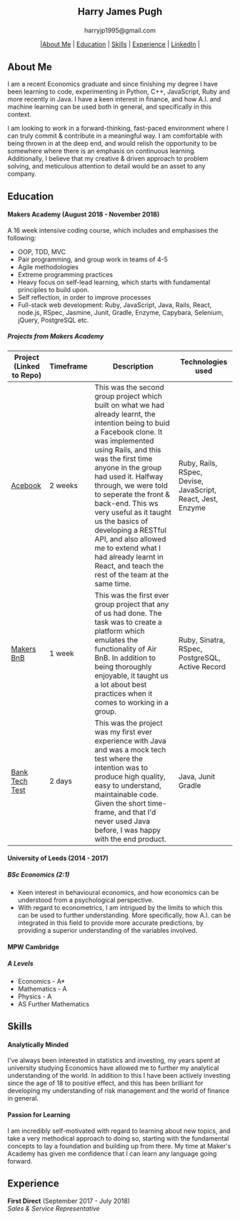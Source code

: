 ## <p align="center"> Harry James Pugh </p>

<p align="center"> harryjp1995@gmail.com </p>

<p align="center"> |<a href="#about_me">About Me</a> | <a href="#education">Education</a> | <a href="#skills">Skills</a> | <a href="#experience">Experience</a> | <a href="https://www.linkedin.com/in/harry-james-348862162/">LinkedIn</a> | </p>

## About Me

I am a recent Economics graduate and since finishing my degree I have been learning to code, experimenting in Python, C++, JavaScript, Ruby and more recently in Java. I have a keen interest in finance, and how A.I. and machine learning can be used both in general, and specifically in this context.

I am looking to work in a forward-thinking, fast-paced environment where I can truly commit & contribute in a meaningful way. I am comfortable with being thrown in at the deep end, and would relish the opportunity to be somewhere where there is an emphasis on continuous learning. Additionally, I believe that my creative & driven approach to problem solving, and meticulous attention to detail would be an asset to any company.

## Education

#### Makers Academy (August 2018 - November 2018)

A 16 week intensive coding course, which includes and emphasises the following:

- OOP, TDD, MVC
- Pair programming, and group work in teams of 4-5
- Agile methodologies
- Extreme programming practices
- Heavy focus on self-lead learning, which starts with fundamental principles to build upon.
- Self reflection, in order to improve processes
- Full-stack web development: Ruby, JavaScript, Java, Rails, React, node.js, RSpec, Jasmine, Junit, Gradle, Enzyme, Capybara, Selenium, jQuery, PostgreSQL etc.

##### Projects from Makers Academy

| Project (Linked to Repo) | Timeframe | Description | Technologies used |
| ------------------------ | --------- | ----------- | ----------------- |
|[Acebook](https://github.com/hjpugh/acebook-PingPongAlmonds)| 2 weeks| This was the second group project which built on what we had already learnt, the intention being to buid a Facebook clone. It was implemented using Rails, and this was the first time anyone in the group had used it. Halfway through, we were told to seperate the front & back-end. This ws very useful as it taught us the basics of developing a RESTful API, and also allowed me to extend what I had already learnt in React, and teach the rest of the team at the same time.| Ruby, Rails, RSpec, Devise, JavaScript, React, Jest, Enzyme
|[Makers BnB](https://github.com/hjpugh/makersbnb)| 1 week| This was the first ever group project that any of us had done. The task was to create a platform which emulates the functionality of Air BnB. In addition to being thoroughly enjoyable, it taught us a lot about best practices when it comes to working in a group.| Ruby, Sinatra, RSpec, PostgreSQL, Active Record
|[Bank Tech Test](https://github.com/hjpugh/bank-tech-test-java)| 2 days| This was the project was my first ever experience with Java and was a mock tech test where the intention was to produce high quality, easy to understand, maintainable code. Given the short time-frame, and that I'd never used Java before, I was happy with the end product. |Java, Junit Gradle|


#### University of Leeds (2014 - 2017)
##### BSc Economics (2:1)

- Keen interest in behavioural economics, and how economics can be understood from a psychological perspective.
- With regard to econometrics, I am intrigued by the limits to which this can be used to further understanding. More specifically, how A.I. can be integrated in this field to provide more accurate predictions, by providing a superior understanding of the variables involved.

#### MPW Cambridge
##### A Levels

- Economics - A\*
- Mathematics - A
- Physics - A
- AS Further Mathematics

## Skills

#### Analytically Minded

I've always been interested in statistics and investing, my years spent at university studying Economics have allowed me to further my analytical understanding of the world. In addition to this I have been actively investing since the age of 18 to positive effect, and this has been brilliant for developing my understanding of risk management and the world of finance in general.

#### Passion for Learning

I am incredibly self-motivated with regard to learning about new topics, and take a very methodical approach to doing so, starting with the fundamental concepts to lay a foundation and building up from there. My time at Maker's Academy has given me confidence that I can learn any language going forward.

## Experience

**First Direct** (September 2017 - July 2018)  
 _Sales & Service Representative_
